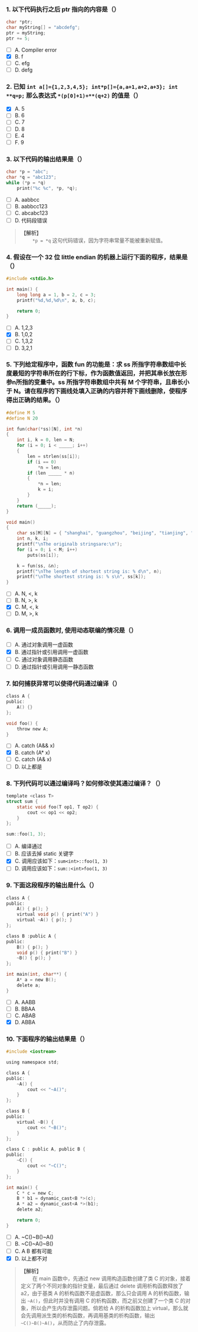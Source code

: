### 1. 以下代码执行之后 ptr 指向的内容是（）
```c
char *ptr;
char myString[] = "abcdefg";
ptr = myString;
ptr += 5;
```

- [ ] A. Compiler error
- [x] B. f
- [ ] C. efg
- [ ] D. defg

### 2. 已知 `int a[]={1,2,3,4,5}; int*p[]={a,a+1,a+2,a+3}; int **q=p;` 那么表达式 `*(p[0]+1)+**(q+2)` 的值是（）
- [x] A. 5
- [ ] B. 6
- [ ] C. 7
- [ ] D. 8
- [ ] E. 4
- [ ] F. 9

### 3. 以下代码的输出结果是（）
```c
char *p = "abc";
char *q = "abc123";
while (*p = *q)
	print("%c %c", *p, *q);
```

- [ ] A. aabbcc
- [ ] B. aabbcc123
- [ ] C. abcabc123
- [ ] D. 代码段错误

> **【解析】**<br>
> &#160; &#160; &#160; &#160; `*p = *q` 这句代码错误，因为字符串常量不能被重新赋值。<br>

### 4. 假设在一个 32 位 little endian 的机器上运行下面的程序，结果是（）
```c
#include <stdio.h>

int main() {
	long long a = 1, b = 2, c = 3;
	printf("%d,%d,%d\n", a, b, c);

	return 0;
}
```
- [ ] A. 1,2,3
- [x] B. 1,0,2
- [ ] C. 1,3,2
- [ ] D. 3,2,1

### 5. 下列给定程序中，函数 fun 的功能是：求 ss 所指字符串数组中长度**最短**的字符串所在的行下标，作为函数值返回，并把其串长放在形参n所指的变量中。ss 所指字符串数组中共有 M 个字符串，且串长小于 N。请在程序的下画线处填入正确的内容并将下画线删除，使程序得出正确的结果。（）
```c
#define M 5
#define N 20

int fun(char(*ss)[N], int *n)
{
	int i, k = 0, len = N;
	for (i = 0; i < _____; i++)
	{
		len = strlen(ss[i]);
		if (i == 0)
			*n = len;
		if (len _____ * n)
		{
			*n = len;
			k = i;
		}
	}
	return (_____);
}

void main()
{
	char ss[M][N] = { "shanghai", "guangzhou", "beijing", "tianjing", "chongqing" };
	int n, k, i;
	printf("\nThe originalb stringsare:\n");
	for (i = 0; i < M; i++)
		puts(ss[i]);

	k = fun(ss, &n);
	printf("\nThe length of shortest string is: % d\n", n);
	printf("\nThe shortest string is: % s\n", ss[k]);
}
```

- [ ] A. N, <, k
- [ ] B. N, >, k
- [x] C. M, <, k
- [ ] D. M, >, k

### 6. 调用一成员函数时, 使用动态联编的情况是（）
- [ ] A. 通过对象调用一虚函数
- [x] B. 通过指针或引用调用一虚函数
- [ ] C. 通过对象调用静态函数
- [ ] D. 通过指针或引用调用一静态函数

### 7. 如何捕获异常可以使得代码通过编译（）
```c ++
class A {
public:
	A() {}
};

void foo() {
	throw new A;
}
```

- [ ] A. catch (A&& x)
- [x] B. catch (A* x)
- [ ] C. catch (A& x)
- [ ] D. 以上都是

### 8. 下列代码可以通过编译吗？如何修改使其通过编译？（）
```c ++
template <class T>
struct sum {
	static void foo(T op1, T op2) {
		cout << op1 << op2;
	}
};

sum::foo(1, 3);
```

- [ ] A. 编译通过
- [ ] B. 应该去掉 static 关键字
- [x] C. 调用应该如下：`sum<int>::foo(1, 3)`
- [ ] D. 调用应该如下：`sum::<int>foo(1, 3)`

### 9. 下面这段程序的输出是什么（）
```c ++
class A {
public:
	A() { p(); }
	virtual void p() { print("A") }
	virtual ~A() { p(); }
};

class B :public A {
public:
	B() { p(); }
	void p() { print("B") }
	~B() { p(); }
};

int main(int, char**) {
	A* a = new B();
	delete a;
}
```

- [ ] A. AABB
- [ ] B. BBAA
- [ ] C. ABAB
- [x] D. ABBA

### 10. 下面程序的输出结果是（）
```c ++
#include <iostream>

using namespace std;

class A {
public:
	~A() {
		cout << "~A()";
	}
};

class B {
public:
	virtual ~B() {
		cout << "~B()";
	}
};

class C : public A, public B {
public:
	~C() {
		cout << "~C()";
	}
};

int main() {
	C * c = new C;
	B * b1 = dynamic_cast<B *>(c);
	A * a2 = dynamic_cast<A *>(b1);
	delete a2;

	return 0;
}
```

- [ ] A. ~C()~B()~A()
- [ ] B. ~C()~A()~B()
- [ ] C. A B 都有可能
- [x] D. 以上都不对

> **【解析】**<br>
> &#160; &#160; &#160; &#160; 在 main 函数中，先通过 new 调用构造函数创建了类 C 的对象，接着定义了两个不同对象的指针变量，最后通过 delete 调用析构函数释放了 a2，由于基类 A 的析构函数不是虚函数，那么只会调用 A 的析构函数，输出 `~A()`，但此时并没有调用 C 的析构函数，而之前又创建了一个类 C 的对象，所以会产生内存泄露问题。倘若给 A 的析构函数加上 virtual，那么就会先调用派生类的析构函数，再调用基类的析构函数，输出 `~C()~B()~A()`，从而防止了内存泄露。<br>
